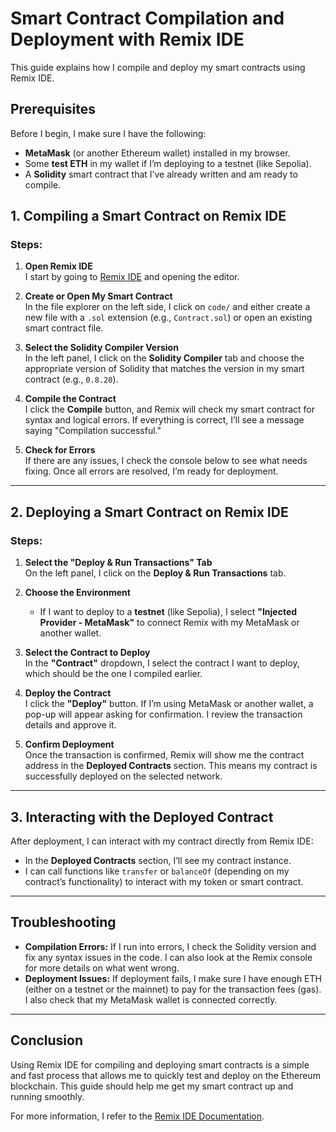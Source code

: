 # Smart Contract Compilation and Deployment with Remix IDE

This guide explains how I compile and deploy my smart contracts using Remix IDE.

## Prerequisites

Before I begin, I make sure I have the following:

- **MetaMask** (or another Ethereum wallet) installed in my browser.
- Some **test ETH** in my wallet if I’m deploying to a testnet (like Sepolia).
- A **Solidity** smart contract that I’ve already written and am ready to compile.

## 1. Compiling a Smart Contract on Remix IDE

### Steps:

1. **Open Remix IDE**  
   I start by going to [Remix IDE](https://remix.ethereum.org) and opening the editor.

2. **Create or Open My Smart Contract**  
   In the file explorer on the left side, I click on `code/` and either create a new file with a `.sol` extension (e.g., `Contract.sol`) or open an existing smart contract file.

3. **Select the Solidity Compiler Version**  
   In the left panel, I click on the **Solidity Compiler** tab and choose the appropriate version of Solidity that matches the version in my smart contract (e.g., `0.8.20`).

4. **Compile the Contract**  
   I click the **Compile** button, and Remix will check my smart contract for syntax and logical errors. If everything is correct, I’ll see a message saying "Compilation successful."

5. **Check for Errors**  
   If there are any issues, I check the console below to see what needs fixing. Once all errors are resolved, I’m ready for deployment.

---

## 2. Deploying a Smart Contract on Remix IDE

### Steps:

1. **Select the "Deploy & Run Transactions" Tab**  
   On the left panel, I click on the **Deploy & Run Transactions** tab.

2. **Choose the Environment**  
   - If I want to deploy to a **testnet** (like Sepolia), I select **"Injected Provider - MetaMask"** to connect Remix with my MetaMask or another wallet.

3. **Select the Contract to Deploy**  
   In the **"Contract"** dropdown, I select the contract I want to deploy, which should be the one I compiled earlier.

4. **Deploy the Contract**  
   I click the **"Deploy"** button. If I’m using MetaMask or another wallet, a pop-up will appear asking for confirmation. I review the transaction details and approve it.

5. **Confirm Deployment**  
   Once the transaction is confirmed, Remix will show me the contract address in the **Deployed Contracts** section. This means my contract is successfully deployed on the selected network.

---

## 3. Interacting with the Deployed Contract

After deployment, I can interact with my contract directly from Remix IDE:

- In the **Deployed Contracts** section, I’ll see my contract instance.
- I can call functions like `transfer` or `balanceOf` (depending on my contract’s functionality) to interact with my token or smart contract.

---

## Troubleshooting

- **Compilation Errors:** If I run into errors, I check the Solidity version and fix any syntax issues in the code. I can also look at the Remix console for more details on what went wrong.
- **Deployment Issues:** If deployment fails, I make sure I have enough ETH (either on a testnet or the mainnet) to pay for the transaction fees (gas). I also check that my MetaMask wallet is connected correctly.

---

## Conclusion

Using Remix IDE for compiling and deploying smart contracts is a simple and fast process that allows me to quickly test and deploy on the Ethereum blockchain. This guide should help me get my smart contract up and running smoothly.

For more information, I refer to the [Remix IDE Documentation](https://remix.ethereum.org).
